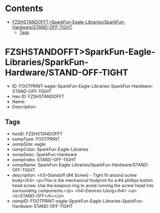 



Contents
========

* [FZSHSTANDOFFT>SparkFun-Eagle-Libraries/SparkFun-Hardware/STAND-OFF-TIGHT](#fzshstandofftsparkfun-eagle-librariessparkfun-hardwarestand-off-tight)
	* [Tags](#tags)

# FZSHSTANDOFFT>SparkFun-Eagle-Libraries/SparkFun-Hardware/STAND-OFF-TIGHT

- ID: FOOTPRINT-eagle-SparkFun-Eagle-Libraries-SparkFun-Hardware-STAND-OFF-TIGHT
- Hex ID: FZSHSTANDOFFT
- Name: 
- Description: 

## Tags

- hexID: FZSHSTANDOFFT
- oompType: FOOTPRINT
- oompSize: eagle
- oompColor: SparkFun-Eagle-Libraries
- oompDesc: SparkFun-Hardware
- oompIndex: STAND-OFF-TIGHT
- oompName: SparkFun-Eagle-Libraries/SparkFun-Hardware/STAND-OFF-TIGHT
- description: &lt;h3&gt;Standoff (#4 Screw) - Tight fit around screw body&lt;/h3&gt;
&lt;p&gt;This is the mechanical footprint for a #4 phillips button head screw. Use the keepout ring to avoid running the screw head into surrounding components.&lt;/p&gt;
&lt;h4&gt;Devices Using&lt;/h4&gt;
&lt;ul&gt;&lt;li&gt;STAND-OFF&lt;/li&gt;&lt;/ul&gt;
- oompID: FOOTPRINT-eagle-SparkFun-Eagle-Libraries-SparkFun-Hardware-STAND-OFF-TIGHT
